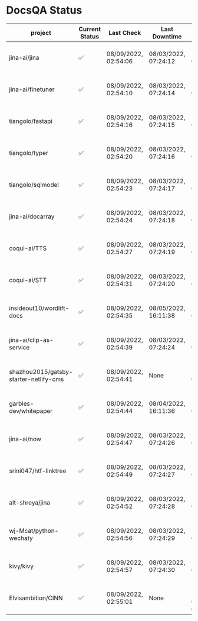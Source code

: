 # DocsQA Status

|               project                |Current Status|     Last Check     |   Last Downtime    |              % Uptime              |
|--------------------------------------|--------------|--------------------|--------------------|------------------------------------|
|jina-ai/jina                          |✅            |08/09/2022, 02:54:06|08/03/2022, 07:24:12|130.640 (since 07/29/2022, 16:38:18)|
|jina-ai/finetuner                     |✅            |08/09/2022, 02:54:10|08/03/2022, 07:24:14|130.651 (since 07/29/2022, 16:38:18)|
|tiangolo/fastapi                      |✅            |08/09/2022, 02:54:16|08/03/2022, 07:24:15|130.662 (since 07/29/2022, 16:38:18)|
|tiangolo/typer                        |✅            |08/09/2022, 02:54:20|08/03/2022, 07:24:16|130.667 (since 07/29/2022, 16:38:18)|
|tiangolo/sqlmodel                     |✅            |08/09/2022, 02:54:23|08/03/2022, 07:24:17|130.667 (since 07/29/2022, 16:38:18)|
|jina-ai/docarray                      |✅            |08/09/2022, 02:54:24|08/03/2022, 07:24:18|130.669 (since 07/29/2022, 16:38:18)|
|coqui-ai/TTS                          |✅            |08/09/2022, 02:54:27|08/03/2022, 07:24:19|130.672 (since 07/29/2022, 16:38:18)|
|coqui-ai/STT                          |✅            |08/09/2022, 02:54:31|08/03/2022, 07:24:20|130.674 (since 07/29/2022, 16:38:18)|
|insideout10/wordlift-docs             |✅            |08/09/2022, 02:54:35|08/05/2022, 16:11:38|120.805 (since 07/29/2022, 16:38:18)|
|jina-ai/clip-as-service               |✅            |08/09/2022, 02:54:39|08/03/2022, 07:24:24|130.695 (since 07/29/2022, 16:38:18)|
|shazhou2015/gatsby-starter-netlify-cms|✅            |08/09/2022, 02:54:41|None                |100.000 (since 08/03/2022, 10:30:18)|
|garbles-dev/whitepaper                |✅            |08/09/2022, 02:54:44|08/04/2022, 16:11:36|120.897 (since 07/29/2022, 16:38:18)|
|jina-ai/now                           |✅            |08/09/2022, 02:54:47|08/03/2022, 07:24:26|130.698 (since 07/29/2022, 16:38:18)|
|srini047/htf-linktree                 |✅            |08/09/2022, 02:54:49|08/03/2022, 07:24:27|137.451 (since 07/31/2022, 18:29:28)|
|alt-shreya/jina                       |✅            |08/09/2022, 02:54:52|08/03/2022, 07:24:28|130.700 (since 07/29/2022, 16:38:18)|
|wj-Mcat/python-wechaty                |✅            |08/09/2022, 02:54:56|08/03/2022, 07:24:29|130.704 (since 07/29/2022, 16:38:18)|
|kivy/kivy                             |✅            |08/09/2022, 02:54:57|08/03/2022, 07:24:30|130.706 (since 07/29/2022, 16:38:18)|
|Elvisambition/CINN                    |✅            |08/09/2022, 02:55:01|None                |100.000 (since 08/04/2022, 07:09:50)|
